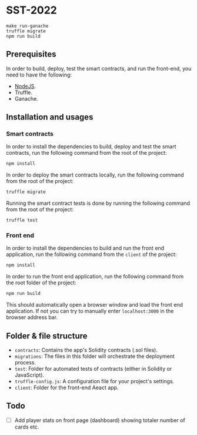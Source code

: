 # SST-2022

```
make run-ganache
truffle migrate
npm run build
```

## Prerequisites

In order to build, deploy, test the smart contracts, and run the front-end, you need to have the following:

- [NodeJS](https://nodejs.org/en/download/).
- Truffle.
- Ganache.

## Installation and usages

### Smart contracts

In order to install the dependencies to build, deploy and test the smart contracts, run the following command from the root of the project:

```bash
npm install
```

In order to deploy the smart contracts locally, run the following command from the root of the project:

```bash
truffle migrate
```

Running the smart contract tests is done by running the following command from the root of the project:

```bash
truffle test
```

### Front end

In order to install the dependencies to build and run the front end application, run the following command from the `client` of the project:

```bash
npm install
```

In order to run the front end application, run the following command from the root folder of the project:

```bash
npm run build
```

This should automatically open a browser window and load the front end application. If not you can try to manually enter `localhost:3000` in the browser address bar.


## Folder & file structure

- `contracts`: Contains the app's Solidity contracts (.sol files).
- `migrations`: The files in this folder will orchestrate the deployment process.
- `test`: Folder for automated tests of contracts (either in Solidity or JavaScript).
- `truffle-config.js`: A configuration file for your project's settings.
- `client`: Folder for the front-end Aeact app.

## Todo

- [ ] Add player stats on front page (dashboard) showing totaler number of cards etc.